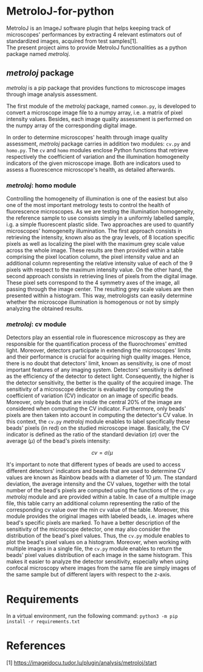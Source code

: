 # MetroloJ-for-python
MetroloJ is an ImageJ software plugin that helps keeping track of microscopes' performances by extracting 4 relevant estimators out of standardized images, acquired from test samples[1]. \
The present project aims to provide MetroloJ functionalities as a python package named *metroloj*.

## *metroloj* package
*metroloj* is a pip package that provides functions to microscope images through image analysis assessment.

The first module of the *metroloj* package, named `common.py`, is developed to convert a microscope image file to a numpy array, i.e. a matrix of pixel intensity values. Besides, each image quality assessment is performed on the numpy array of the corresponding digital image.

In order to determine microscopes' health through image quality assessment, *metroloj* package carries in addition two modules: `cv.py` and `homo.py`. The `cv` and `homo` modules enclose Python functions that retrieve respectively the coefficient of variation and the illumination homogeneity indicators of the given microscope image. Both are indicators used to assess a fluorescence microscope's health, as detailed afterwards.

### *metroloj*: homo module
Controlling the homogeneity of illumination is one of the easiest but also one of the most important metrology tests to control the health of fluorescence microscopes. As we are testing the illumination homogeneity, the reference sample to use consists simply in a uniformly labelled sample, i.g. a simple fluorescent plastic slide. Two approaches are used to quantify microscopes' homogeneity illumination. The first approach consists in retrieving the intensity, known also as the gray levels, of 8 location specific pixels as well as localizing the pixel with the maximum grey scale value across the whole image. These results are then provided within a table comprising the pixel location column, the pixel intensity value and an additional column representing the relative intensity value of each of the 9 pixels with respect to the maximum intensity value. On the other hand, the second approach consists in retrieving lines of pixels from the digital image. These pixel sets correspond to the 4 symmetry axes of the image, all passing through the image center. The resulting grey scale values are then presented within a histogram.
This way, metrologists can easily determine whether the microscope illumination is homogenous or not by simply analyzing the obtained results.

### *metroloj*: cv module
Detectors play an essential role in fluorescence microscopy as they are responsible for the quantification process of the fluorochromes' emitted light. Moreover, detectors participate in extending the microscopes' limits and their performance is crucial for acquiring high quality images. Hence, there is no doubt that detectors' limit, known as sensitivity, is one of most important features of any imaging system. Detectors' sensitivity is defined as the efficiency of the detector to detect light. Consequently, the higher is the detector sensitivity, the better is the quality of the acquired image.
The sensitivity of a microscope detector is evaluated by computing the coefficient of variation (CV) indicator on an image of specific beads. 
Moreover, only beads that are inside the central 20% of the image are considered when computing the CV indicator. Furthermore, only beads' pixels are then taken into account in computing the detector's CV value. In this context, the `cv.py` *metroloj* module enables to label specifically these beads' pixels (in red) on the studied microscope image.
Basically, the CV indicator is defined as the ratio of the standard deviation ($\sigma$) over the average ($\mu$) of the bead's pixels intensity:

$$
cv = \sigma/\mu
$$

It's important to note that different types of beads are used to access different detectors' indicators and beads that are used to determine CV values are known as Rainbow beads with a diameter of 10 µm. The standard deviation, the  average intensity and the CV values, together with the total number of the bead's pixels are computed using the functions of the `cv.py` *metroloj* module and are provided within a table. In case of a multiple image file, this table carry an additional column representing the ratio of the corresponding cv value over the min cv value of the table. Moreover, this module provides the original images with labeled beads, i.e. images where bead's specific pixels are marked.
To have a better description of the sensitivity of the microscope detector, one may also consider the distribution of the bead's pixel values. Thus, the `cv.py` module enables to plot the bead's pixel values on a histogram. Moreover, when working with multiple images in a single file, the `cv.py` module enables to return the beads' pixel values distribution of each image in the same histogram. This makes it easier to analyze the detector sensitivity, especially when using confocal microscopy where images from the same file are simply images of the same sample but of different layers with respect to the z-axis.

# Requirements
In a virtual environment, run the following command:
```python3 -m pip install -r requirements.txt```

# References
[1] https://imagejdocu.tudor.lu/plugin/analysis/metroloj/start

